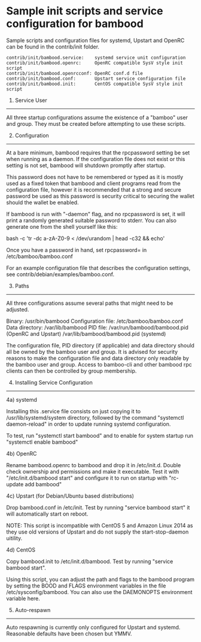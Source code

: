 Sample init scripts and service configuration for bambood
==========================================================

Sample scripts and configuration files for systemd, Upstart and OpenRC
can be found in the contrib/init folder.

    contrib/init/bambood.service:    systemd service unit configuration
    contrib/init/bambood.openrc:     OpenRC compatible SysV style init script
    contrib/init/bambood.openrcconf: OpenRC conf.d file
    contrib/init/bambood.conf:       Upstart service configuration file
    contrib/init/bambood.init:       CentOS compatible SysV style init script

1. Service User
---------------------------------

All three startup configurations assume the existence of a "bamboo" user
and group.  They must be created before attempting to use these scripts.

2. Configuration
---------------------------------

At a bare minimum, bambood requires that the rpcpassword setting be set
when running as a daemon.  If the configuration file does not exist or this
setting is not set, bambood will shutdown promptly after startup.

This password does not have to be remembered or typed as it is mostly used
as a fixed token that bambood and client programs read from the configuration
file, however it is recommended that a strong and secure password be used
as this password is security critical to securing the wallet should the
wallet be enabled.

If bambood is run with "-daemon" flag, and no rpcpassword is set, it will
print a randomly generated suitable password to stderr.  You can also
generate one from the shell yourself like this:

bash -c 'tr -dc a-zA-Z0-9 < /dev/urandom | head -c32 && echo'

Once you have a password in hand, set rpcpassword= in /etc/bamboo/bamboo.conf

For an example configuration file that describes the configuration settings,
see contrib/debian/examples/bamboo.conf.

3. Paths
---------------------------------

All three configurations assume several paths that might need to be adjusted.

Binary:              /usr/bin/bambood
Configuration file:  /etc/bamboo/bamboo.conf
Data directory:      /var/lib/bambood
PID file:            /var/run/bambood/bambood.pid (OpenRC and Upstart)
                     /var/lib/bambood/bambood.pid (systemd)

The configuration file, PID directory (if applicable) and data directory
should all be owned by the bamboo user and group.  It is advised for security
reasons to make the configuration file and data directory only readable by the
bamboo user and group.  Access to bamboo-cli and other bambood rpc clients
can then be controlled by group membership.

4. Installing Service Configuration
-----------------------------------

4a) systemd

Installing this .service file consists on just copying it to
/usr/lib/systemd/system directory, followed by the command
"systemctl daemon-reload" in order to update running systemd configuration.

To test, run "systemctl start bambood" and to enable for system startup run
"systemctl enable bambood"

4b) OpenRC

Rename bambood.openrc to bambood and drop it in /etc/init.d.  Double
check ownership and permissions and make it executable.  Test it with
"/etc/init.d/bambood start" and configure it to run on startup with
"rc-update add bambood"

4c) Upstart (for Debian/Ubuntu based distributions)

Drop bambood.conf in /etc/init.  Test by running "service bambood start"
it will automatically start on reboot.

NOTE: This script is incompatible with CentOS 5 and Amazon Linux 2014 as they
use old versions of Upstart and do not supply the start-stop-daemon uitility.

4d) CentOS

Copy bambood.init to /etc/init.d/bambood. Test by running "service bambood start".

Using this script, you can adjust the path and flags to the bambood program by
setting the BOOD and FLAGS environment variables in the file
/etc/sysconfig/bambood. You can also use the DAEMONOPTS environment variable here.

5. Auto-respawn
-----------------------------------

Auto respawning is currently only configured for Upstart and systemd.
Reasonable defaults have been chosen but YMMV.
